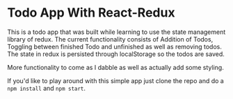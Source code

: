 # Todo App With React-Redux

This is a todo app that was built while learning to use the state management library of redux. The current functionality consists of Addition of Todos, Toggling between finished Todo and unfinished as well as removing todos. The state in redux is persisted through localStorage so the todos are saved.

More functionality to come as I dabble as well as actually add some styling.

If you'd like to play around with this simple app just clone the repo and do a `npm install` and `npm start`.

